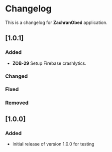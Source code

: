 # Changelog

This is a changelog for **ZachranObed** application.

## [1.0.1]
### Added
- **ZOB-29** Setup Firebase crashlytics.

### Changed

### Fixed

### Removed

## [1.0.0]
### Added
- Initial release of version 1.0.0 for testing